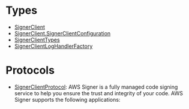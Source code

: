 # Types

  - [SignerClient](/aws-sdk-swift/reference/0.x/AWSSigner/SignerClient)
  - [SignerClient.SignerClientConfiguration](/aws-sdk-swift/reference/0.x/AWSSigner/SignerClient_SignerClientConfiguration)
  - [SignerClientTypes](/aws-sdk-swift/reference/0.x/AWSSigner/SignerClientTypes)
  - [SignerClientLogHandlerFactory](/aws-sdk-swift/reference/0.x/AWSSigner/SignerClientLogHandlerFactory)

# Protocols

  - [SignerClientProtocol](/aws-sdk-swift/reference/0.x/AWSSigner/SignerClientProtocol):
    AWS Signer is a fully managed code signing service to help you ensure the trust and
    integrity of your code.
    AWS Signer supports the following applications:
